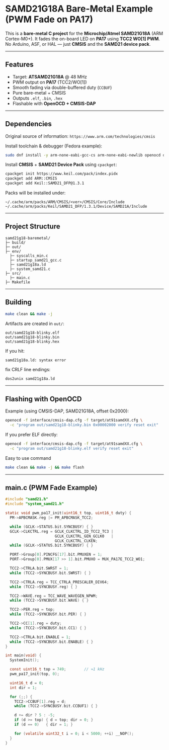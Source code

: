 # SAMD21G18A Bare-Metal Example (PWM Fade on PA17)

This is a **bare-metal C project** for the **Microchip/Atmel SAMD21G18A** (ARM Cortex-M0+).
It fades the on-board LED on **PA17** using **TCC2 WO[1] PWM**.
No Arduino, ASF, or HAL — just **CMSIS** and the **SAMD21 device pack**.

---

## Features
- Target: **ATSAMD21G18A** @ 48 MHz
- PWM output on **PA17** (TCC2/WO[1])
- Smooth fading via double-buffered duty (`CCBUF`)
- Pure bare-metal + CMSIS
- Outputs `.elf`, `.bin`, `.hex`
- Flashable with **OpenOCD + CMSIS-DAP**

---

## Dependencies

Original source of information: `https://www.arm.com/technologies/cmsis`

Install toolchain & debugger (Fedora example):

```bash
sudo dnf install -y arm-none-eabi-gcc-cs arm-none-eabi-newlib openocd dos2unix
```

Install **CMSIS** + **SAMD21 Device Pack** using `cpackget`:

```bash
cpackget init https://www.keil.com/pack/index.pidx
cpackget add ARM::CMSIS
cpackget add Keil::SAMD21_DFP@1.3.1
```

Packs will be installed under:

```
~/.cache/arm/packs/ARM/CMSIS/<ver>/CMSIS/Core/Include
~/.cache/arm/packs/Keil/SAMD21_DFP/1.3.1/Device/SAMD21A/Include
```

---

## Project Structure

```
samd21g18-baremetal/
├─ build/
├─ out/
├─ env/
  ├─ syscalls_min.c
  ├─ startup_samd21_gcc.c
  ├─ samd21g18a.ld
  ├─ system_samd21.c
├─ src/
  ├─ main.c
├─ Makefile
```

---

## Building

```bash
make clean && make -j
```

Artifacts are created in `out/`:

```
out/samd21g18-blinky.elf
out/samd21g18-blinky.bin
out/samd21g18-blinky.hex
```

If you hit:

```
samd21g18a.ld: syntax error
```

fix CRLF line endings:

```bash
dos2unix samd21g18a.ld
```

---

## Flashing with OpenOCD

Example (using CMSIS-DAP, SAMD21G18A, offset 0x2000):

```bash
openocd -f interface/cmsis-dap.cfg -f target/at91samdXX.cfg \
  -c "program out/samd21g18-blinky.bin 0x00002000 verify reset exit"
```

If you prefer ELF directly:

```bash
openocd -f interface/cmsis-dap.cfg -f target/at91samdXX.cfg \
  -c "program out/samd21g18-blinky.elf verify reset exit"
```

Easy to use command
```bash
make clean && make -j && make flash
```

---

## main.c (PWM Fade Example)

```c
#include "samd21.h"
#include "system_samd21.h"

static void pwm_pa17_init(uint16_t top, uint16_t duty) {
  PM->APBCMASK.reg |= PM_APBCMASK_TCC2;

  while (GCLK->STATUS.bit.SYNCBUSY) { }
  GCLK->CLKCTRL.reg = GCLK_CLKCTRL_ID_TCC2_TC3 |
                      GCLK_CLKCTRL_GEN_GCLK0   |
                      GCLK_CLKCTRL_CLKEN;
  while (GCLK->STATUS.bit.SYNCBUSY) { }

  PORT->Group[0].PINCFG[17].bit.PMUXEN = 1;
  PORT->Group[0].PMUX[17 >> 1].bit.PMUXO = MUX_PA17E_TCC2_WO1;

  TCC2->CTRLA.bit.SWRST = 1;
  while (TCC2->SYNCBUSY.bit.SWRST) { }

  TCC2->CTRLA.reg = TCC_CTRLA_PRESCALER_DIV64;
  while (TCC2->SYNCBUSY.reg) { }

  TCC2->WAVE.reg = TCC_WAVE_WAVEGEN_NPWM;
  while (TCC2->SYNCBUSY.bit.WAVE) { }

  TCC2->PER.reg = top;
  while (TCC2->SYNCBUSY.bit.PER) { }

  TCC2->CC[1].reg = duty;
  while (TCC2->SYNCBUSY.bit.CC1) { }

  TCC2->CTRLA.bit.ENABLE = 1;
  while (TCC2->SYNCBUSY.bit.ENABLE) { }
}

int main(void) {
  SystemInit();

  const uint16_t top = 749;        // ≈1 kHz
  pwm_pa17_init(top, 0);

  uint16_t d = 0;
  int dir = 1;

  for (;;) {
    TCC2->CCBUF[1].reg = d;
    while (TCC2->SYNCBUSY.bit.CCBUF1) { }

    d += dir ? 5 : -5;
    if (d >= top) { d = top; dir = 0; }
    if (d == 0)   { dir = 1; }

    for (volatile uint32_t i = 0; i < 5000; ++i) __NOP();
  }
}
```
